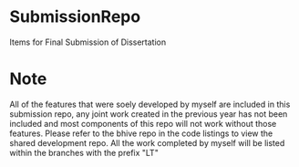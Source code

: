# SubmissionRepo
Items for Final Submission of Dissertation

# Note
All of the features that were soely developed by myself are included in this submission repo, any joint work created in the previous year has not been included and most components of this repo will not work without those features. Please refer to the bhive repo in the code listings to view the shared development repo. All the work completed by myself will be listed within the branches with the prefix "LT"
